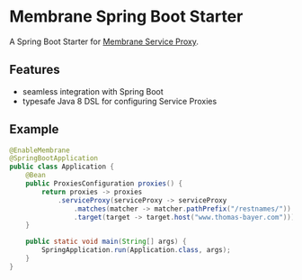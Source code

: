 # Membrane Spring Boot Starter

A Spring Boot Starter for [Membrane Service Proxy](https://github.com/membrane/service-proxy).

## Features

* seamless integration with Spring Boot
* typesafe Java 8 DSL for configuring Service Proxies

## Example

```java
@EnableMembrane
@SpringBootApplication
public class Application {
    @Bean
    public ProxiesConfiguration proxies() {
        return proxies -> proxies
            .serviceProxy(serviceProxy -> serviceProxy
                .matches(matcher -> matcher.pathPrefix("/restnames/"))
                .target(target -> target.host("www.thomas-bayer.com")));
    }

    public static void main(String[] args) {
        SpringApplication.run(Application.class, args);
    }
}
```
